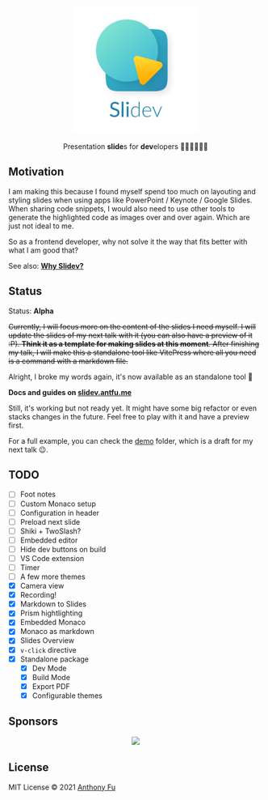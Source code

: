 <br>
<p align="center">
<a href="https://slidev.antfu.me" target="_blank">
<img src="./docs/public/logo-title.png" alt="Slidev" height="250" width="250"/>
</a>
</p>

<p align="center">
Presentation <b>slide</b>s for <b>dev</b>elopers 🧑‍💻👩‍💻👨‍💻
</p>

## Motivation

I am making this because I found myself spend too much on layouting and styling slides when using apps like PowerPoint / Keynote / Google Slides. When sharing code snippets, I would also need to use other tools to generate the highlighted code as images over and over again. Which are just not ideal to me.

So as a frontend developer, why not solve it the way that fits better with what I am good that?

See also: [**Why Slidev?**](https://slidev.antfu.me/guide/why)

## Status

Status: **Alpha**

~~Currently, I will focus more on the content of the slides I need myself. I will update the slides of my next talk with it (you can also have a preview of it :P). **Think it as a template for making slides at this moment**. After finishing my talk, I will make this a standalone tool like VitePress where all you need is a command with a markdown file.~~

Alright, I broke my words again, it's now available as an standalone tool 🎉

**Docs and guides on [slidev.antfu.me](https://slidev.antfu.me)**

Still, it's working but not ready yet. It might have some big refactor or even stacks changes in the future. Feel free to play with it and have a preview first.

For a full example, you can check the [demo](./demo) folder, which is a draft for my next talk 😉.

## TODO

- [ ] Foot notes
- [ ] Custom Monaco setup
- [ ] Configuration in header
- [ ] Preload next slide
- [ ] Shiki + TwoSlash?
- [ ] Embedded editor
- [ ] Hide dev buttons on build
- [ ] VS Code extension
- [ ] Timer
- [ ] A few more themes
- [x] Camera view
- [x] Recording!
- [x] Markdown to Slides
- [x] Prism hightlighting 
- [x] Embedded Monaco
- [x] Monaco as markdown
- [x] Slides Overview
- [x] `v-click` directive
- [x] Standalone package
  - [x] Dev Mode
  - [x] Build Mode
  - [x] Export PDF
  - [x] Configurable themes

## Sponsors

<p align="center">
  <a href="https://cdn.jsdelivr.net/gh/antfu/static/sponsors.svg">
    <img src='https://cdn.jsdelivr.net/gh/antfu/static/sponsors.svg'/>
  </a>
</p>

## License

MIT License © 2021 [Anthony Fu](https://github.com/antfu)
